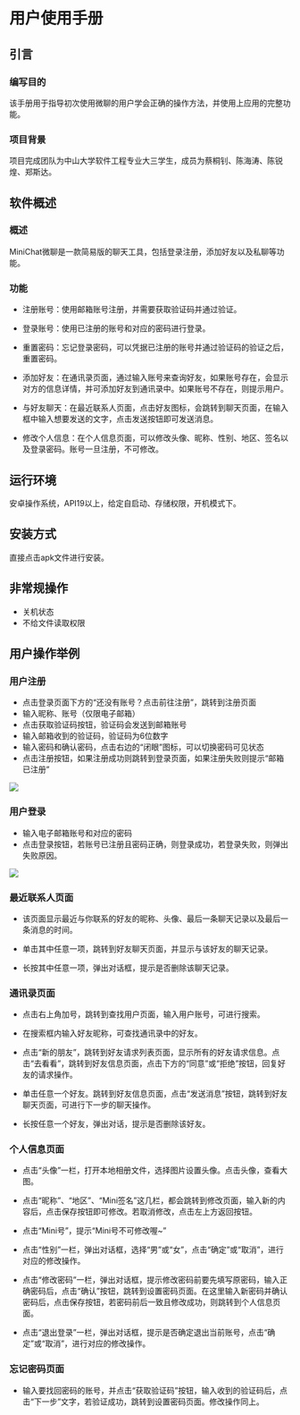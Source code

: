 # 用户使用手册

## 引言
### 编写目的
该手册用于指导初次使用微聊的用户学会正确的操作方法，并使用上应用的完整功能。
### 项目背景
项目完成团队为中山大学软件工程专业大三学生，成员为蔡桐钊、陈海涛、陈锐煌、郑斯达。

## 软件概述
### 概述
MiniChat微聊是一款简易版的聊天工具，包括登录注册，添加好友以及私聊等功能。

### 功能

 *	注册账号：使用邮箱账号注册，并需要获取验证码并通过验证。

 * 登录账号：使用已注册的账号和对应的密码进行登录。
 
 * 重置密码：忘记登录密码，可以凭据已注册的账号并通过验证码的验证之后，重置密码。
 
 * 添加好友：在通讯录页面，通过输入账号来查询好友，如果账号存在，会显示对方的信息详情，并可添加好友到通讯录中。如果账号不存在，则提示用户。
 * 与好友聊天：在最近联系人页面，点击好友图标，会跳转到聊天页面，在输入框中输入想要发送的文字，点击发送按钮即可发送消息。
 * 修改个人信息：在个人信息页面，可以修改头像、昵称、性别、地区、签名以及登录密码。账号一旦注册，不可修改。

## 运行环境
安卓操作系统，API19以上，给定自启动、存储权限，开机模式下。

## 安装方式
直接点击apk文件进行安装。

## 非常规操作
 * 关机状态
 * 不给文件读取权限

## 用户操作举例

### 用户注册

 * 点击登录页面下方的“还没有账号？点击前往注册”，跳转到注册页面
 * 输入昵称、账号（仅限电子邮箱）
 * 点击获取验证码按钮，验证码会发送到邮箱账号
 * 输入邮箱收到的验证码，验证码为6位数字
 * 输入密码和确认密码，点击右边的“闭眼”图标，可以切换密码可见状态
 * 点击注册按钮，如果注册成功则跳转到登录页面，如果注册失败则提示“邮箱已注册”
 
 ![](./images/register.jpg)

### 用户登录

 * 输入电子邮箱账号和对应的密码
 * 点击登录按钮，若账号已注册且密码正确，则登录成功，若登录失败，则弹出失败原因。
 
 ![](./images/login.png)		

### 最近联系人页面

 * 该页面显示最近与你联系的好友的昵称、头像、最后一条聊天记录以及最后一条消息的时间。

 * 单击其中任意一项，跳转到好友聊天页面，并显示与该好友的聊天记录。

 * 长按其中任意一项，弹出对话框，提示是否删除该聊天记录。


### 通讯录页面

 * 点击右上角加号，跳转到查找用户页面，输入用户账号，可进行搜索。

 * 在搜索框内输入好友昵称，可查找通讯录中的好友。

 * 点击“新的朋友”，跳转到好友请求列表页面，显示所有的好友请求信息。点击“去看看”，跳转到好友信息页面，点击下方的“同意”或“拒绝”按钮，回复好友的请求操作。

 * 单击任意一个好友。跳转到好友信息页面，点击“发送消息”按钮，跳转到好友聊天页面，可进行下一步的聊天操作。

 * 长按任意一个好友，弹出对话，提示是否删除该好友。

### 个人信息页面

 * 点击“头像”一栏，打开本地相册文件，选择图片设置头像。点击头像，查看大图。

 * 点击“昵称”、“地区”、“Mini签名”这几栏，都会跳转到修改页面，输入新的内容后，点击保存按钮即可修改。若取消修改，点击左上方返回按钮。

 * 点击“Mini号”，提示“Mini号不可修改喔~”

 * 点击“性别”一栏，弹出对话框，选择“男”或“女”，点击“确定”或“取消”，进行对应的修改操作。

 * 点击“修改密码”一栏，弹出对话框，提示修改密码前要先填写原密码，输入正确密码后，点击“确认”按钮，跳转到设置密码页面。在这里输入新密码并确认密码后，点击保存按钮，若密码前后一致且修改成功，则跳转到个人信息页面。

 * 点击“退出登录”一栏，弹出对话框，提示是否确定退出当前账号，点击“确定”或“取消”，进行对应的修改操作。

### 忘记密码页面
  
 * 输入要找回密码的账号，并点击“获取验证码”按钮，输入收到的验证码后，点击“下一步”文字，若验证成功，跳转到设置密码页面。修改操作同上。
